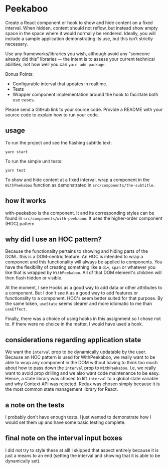 # Peekaboo

Create a React component or hook to show and hide content on a fixed interval.  When hidden, content should not reflow, but instead show empty space in the space where it would normally be rendered.  Ideally, you will include a sample application demonstrating its use, but this isn’t strictly necessary.

Use any frameworks/libraries you wish, although avoid any “someone already did this” libraries -- the intent is to assess your current technical abilities, not how well you can `yarn add package`.

Bonus Points:
- Configurable interval that updates in realtime.
- Tests
- Wrapper component implementation around the hook to facilitate both use cases.

Please send a GitHub link to your source code. Provide a README with your source code to explain how to run your code.

## usage
To run the project and see the flashing subtitle text:
```
yarn start
```

To run the simple unit tests:
```
yarn test
```

To show and hide content at a fixed interval, wrap a component in the `WithPeekaboo` function as demonstrated in `src/components/the-subtitle`.

## how it works
with-peekaboo is the component. It and its corresponding styles can be found in `src/components/with-peekaboo`. It uses the higher-order component (HOC) pattern

## why did I use an HOC pattern?
Because the functionality pertains to showing and hiding parts of the DOM...this is a DOM-centric feature. An HOC is intended to wrap a component and this functionality will always be applied to components. You have the flexibility of creating something like a `div`, `span` or whatever you like that is wrapped by `WithPeekaboo`. All of that DOM element's children will then flash hidden or visible. 

At the moment, I see Hooks as a good way to add data or other attributes to a component. But I don't see it as a good way to add features or functionality to a component. HOC's seem better suited for that purpose. By the same token, `useState` seems clearer and more idiomatic to me than `useEffect`. 

Finally, there was a choice of using hooks in this assignment so I chose not to. If there were no choice in the matter, I would have used a hook.

## considerations regarding application state
We want the `interval` prop to be dynamically updatable by the user. Because an HOC pattern is used for WithPeekaboo, we really want to be able to wrap any component in the DOM without having to think too much about how to pass down the `interval` prop to `WithPeekaboo`. I.e, we really want to avoid prop drilling and we also want code maintenance to be easy. Hence, a state library was chosen to lift `interval` to a global state variable and why Context API was rejected. Redux was chosen simply because it is the most common state management library for React.

## a note on the tests
I probably don't have enough tests. I just wanted to demonstrate how I would set them up and have some basic testing complete.

## final note on the interval input boxes
I did not try to style these at all! I skipped that aspect entirely because it is just a means to an end (setting the interval and showing that it is able to be dynamically set).